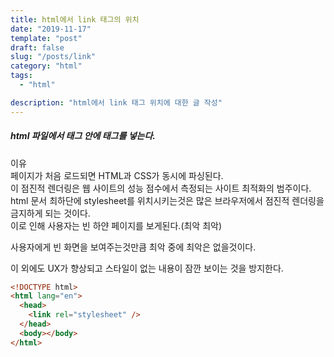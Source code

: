 ```yaml
---
title: html에서 link 태그의 위치
date: "2019-11-17"
template: "post"
draft: false
slug: "/posts/link"
category: "html"
tags:
  - "html"

description: "html에서 link 태그 위치에 대한 글 작성"
---
```


##### html 파일에서 <head> 태그 안에 <link> 태그를 넣는다.

이유  
페이지가 처음 로드되면 HTML과 CSS가 동시에 파싱된다.  
이 점진적 렌더링은 웹 사이트의 성능 점수에서 측정되는 사이트 최적화의 범주이다.  
html 문서 최하단에 stylesheet를 위치시키는것은 많은 브라우저에서 점진적 렌더링을 금지하게 되는 것이다.  
이로 인해 사용자는 빈 하얀 페이지를 보게된다.(최악 최악)

사용자에게 빈 화면을 보여주는것만큼 최악 중에 최악은 없을것이다.

이 외에도 UX가 향상되고 스타일이 없는 내용이 잠깐 보이는 것을 방지한다.

```html
<!DOCTYPE html>
<html lang="en">
  <head>
    <link rel="stylesheet" />
  </head>
  <body></body>
</html>
```
